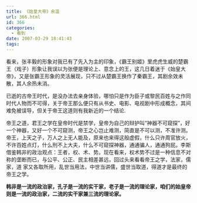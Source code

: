 ```yaml
---
title: 《始皇大帝》余温
url: 366.html
id: 366
categories:
  - 看到
date: 2007-03-29 18:41:43
tags:
---
```


看来，张丰毅的形象对我已有了先入为主的印象，《霸王别姬》里虎虎生威的楚霸王（戏子）形象让我误以为张便是理论上、意念上的王，这几日着迷于《始皇大帝》，又是张霸王形象的灵活展现，只不过从楚霸王换作了秦霸王，其剧余效未散，其人余热未消。  
  
已逝的古帝王时代，是没办法去亲身体验，哪怕只是作为臣子或黎民百姓与之作同时代人物而不可得，关于帝王那么便只有从书史、电影、电视剧中形成概念，其间难免被误导，但关于帝王这道则有我新近的一个结论.  
  
帝王之道，君王之学在皇帝时代是禁学，皇帝为自己的辩护叫“神器不可窥探”，好一个神器，又好一个不可窥测，帝王之心岂止难测，简直是不可以测，不准许测。 帝王，上天之子，万人之上无人能及，原来也来得这般虚假，什么只许周官放火，不许百姓点灯，什么刑不上大夫，什么不可窥探神器，通通骗人，通通狗屁。李斯 借鉴韩非的政治观点：王者，权、术、势。现在看来，权术势不过是一种信息不对称的垄断而已，与公平、公正、民主相差甚远，回过头来看看帝王之学，法家，儒 家，道 家又各取所用，乱世当用法，中世当讲儒，盛世当取道，得道才是最终的帝王之学。  
  
**韩非是一流的政治家，孔子是一流的实干家，老子是一流的理论家，咱们的始皇帝则是一流的政治家，二流的实干家兼三流的理论家。**